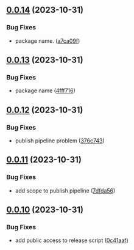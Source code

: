 ## [0.0.14](https://github.com/dr1tch/evercam-ui/compare/v0.0.13...v0.0.14) (2023-10-31)


### Bug Fixes

* package name. ([a7ca09f](https://github.com/dr1tch/evercam-ui/commit/a7ca09f3b97000fc37336762b5f7991851884a48))



## [0.0.13](https://github.com/dr1tch/evercam-ui/compare/v0.0.12...v0.0.13) (2023-10-31)


### Bug Fixes

* package name ([4fff716](https://github.com/dr1tch/evercam-ui/commit/4fff7166782eff49251ae3515c6f6053e1c4e6a8))



## [0.0.12](https://github.com/dr1tch/evercam-ui/compare/v0.0.11...v0.0.12) (2023-10-31)


### Bug Fixes

* publish pipeline problem ([376c743](https://github.com/dr1tch/evercam-ui/commit/376c7437414b4b1f8aff51ae4b16a5779298b45f))



## [0.0.11](https://github.com/dr1tch/evercam-ui/compare/v0.0.10...v0.0.11) (2023-10-31)


### Bug Fixes

* add scope to publish pipeline ([7dfda56](https://github.com/dr1tch/evercam-ui/commit/7dfda5628bad9600ea807898033b504ad9cd98ad))



## [0.0.10](https://github.com/dr1tch/evercam-ui/compare/v0.0.9...v0.0.10) (2023-10-31)


### Bug Fixes

* add public access to release script ([0c41aaf](https://github.com/dr1tch/evercam-ui/commit/0c41aaf58ba70c829309f5cc6327c517d34be305))



